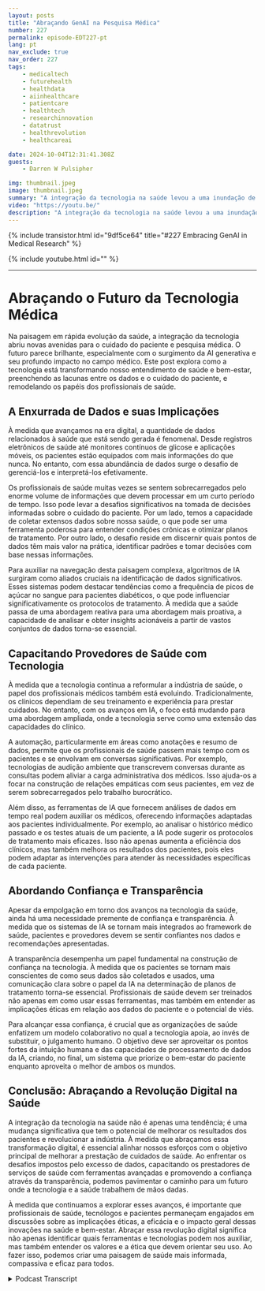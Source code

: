 ```yaml
---
layout: posts
title: "Abraçando GenAI na Pesquisa Médica"
number: 227
permalink: episode-EDT227-pt
lang: pt
nav_exclude: true
nav_order: 227
tags:
    - medicaltech
    - futurehealth
    - healthdata
    - aiinhealthcare
    - patientcare
    - healthtech
    - researchinnovation
    - datatrust
    - healthrevolution
    - healthcareai

date: 2024-10-04T12:31:41.308Z
guests:
    - Darren W Pulsipher

img: thumbnail.jpeg
image: thumbnail.jpeg
summary: "A integração da tecnologia na saúde levou a uma inundação de dados, criando desafios na gestão e interpretação dos mesmos. No entanto, a IA capacita os prestadores de cuidados de saúde ao auxiliar na interpretação de dados, fornecer análises em tempo real e aprimorar o atendimento ao paciente. Também enfatiza a importância da confiança e transparência no uso da tecnologia, o que tranquiliza e assegura o público. Darren e RJ Kedziora exploram o papel da IA na melhoria dos prestadores de cuidados de saúde, liberando produtividade e melhorando o atendimento. Mas a que custo?"
video: "https://youtu.be/"
description: "A integração da tecnologia na saúde levou a uma inundação de dados, criando desafios na gestão e interpretação dos mesmos. No entanto, a IA capacita os prestadores de cuidados de saúde ao auxiliar na interpretação de dados, fornecer análises em tempo real e aprimorar o atendimento ao paciente. Também enfatiza a importância da confiança e transparência no uso da tecnologia, o que tranquiliza e assegura o público. Darren e RJ Kedziora exploram o papel da IA na melhoria dos prestadores de cuidados de saúde, liberando produtividade e melhorando o atendimento. Mas a que custo?"
---
```


<div>
{% include transistor.html id="9df5ce64" title="#227 Embracing GenAI in Medical Research" %}

{% include youtube.html id="" %}
</div>

---

# Abraçando o Futuro da Tecnologia Médica

Na paisagem em rápida evolução da saúde, a integração da tecnologia abriu novas avenidas para o cuidado do paciente e pesquisa médica. O futuro parece brilhante, especialmente com o surgimento da AI generativa e seu profundo impacto no campo médico. Este post explora como a tecnologia está transformando nosso entendimento de saúde e bem-estar, preenchendo as lacunas entre os dados e o cuidado do paciente, e remodelando os papéis dos profissionais de saúde.

## A Enxurrada de Dados e suas Implicações

À medida que avançamos na era digital, a quantidade de dados relacionados à saúde que está sendo gerada é fenomenal. Desde registros eletrônicos de saúde até monitores contínuos de glicose e aplicações móveis, os pacientes estão equipados com mais informações do que nunca. No entanto, com essa abundância de dados surge o desafio de gerenciá-los e interpretá-los efetivamente.

Os profissionais de saúde muitas vezes se sentem sobrecarregados pelo enorme volume de informações que devem processar em um curto período de tempo. Isso pode levar a desafios significativos na tomada de decisões informadas sobre o cuidado do paciente. Por um lado, temos a capacidade de coletar extensos dados sobre nossa saúde, o que pode ser uma ferramenta poderosa para entender condições crônicas e otimizar planos de tratamento. Por outro lado, o desafio reside em discernir quais pontos de dados têm mais valor na prática, identificar padrões e tomar decisões com base nessas informações.

Para auxiliar na navegação desta paisagem complexa, algoritmos de IA surgiram como aliados cruciais na identificação de dados significativos. Esses sistemas podem destacar tendências como a frequência de picos de açúcar no sangue para pacientes diabéticos, o que pode influenciar significativamente os protocolos de tratamento. À medida que a saúde passa de uma abordagem reativa para uma abordagem mais proativa, a capacidade de analisar e obter insights acionáveis a partir de vastos conjuntos de dados torna-se essencial.

## Capacitando Provedores de Saúde com Tecnologia

À medida que a tecnologia continua a reformular a indústria de saúde, o papel dos profissionais médicos também está evoluindo. Tradicionalmente, os clínicos dependiam de seu treinamento e experiência para prestar cuidados. No entanto, com os avanços em IA, o foco está mudando para uma abordagem ampliada, onde a tecnologia serve como uma extensão das capacidades do clínico.

A automação, particularmente em áreas como anotações e resumo de dados, permite que os profissionais de saúde passem mais tempo com os pacientes e se envolvam em conversas significativas. Por exemplo, tecnologias de audição ambiente que transcrevem conversas durante as consultas podem aliviar a carga administrativa dos médicos. Isso ajuda-os a focar na construção de relações empáticas com seus pacientes, em vez de serem sobrecarregados pelo trabalho burocrático.

Além disso, as ferramentas de IA que fornecem análises de dados em tempo real podem auxiliar os médicos, oferecendo informações adaptadas aos pacientes individualmente. Por exemplo, ao analisar o histórico médico passado e os testes atuais de um paciente, a IA pode sugerir os protocolos de tratamento mais eficazes. Isso não apenas aumenta a eficiência dos clínicos, mas também melhora os resultados dos pacientes, pois eles podem adaptar as intervenções para atender às necessidades específicas de cada paciente.

## Abordando Confiança e Transparência

Apesar da empolgação em torno dos avanços na tecnologia da saúde, ainda há uma necessidade premente de confiança e transparência. À medida que os sistemas de IA se tornam mais integrados ao framework de saúde, pacientes e provedores devem se sentir confiantes nos dados e recomendações apresentadas.

A transparência desempenha um papel fundamental na construção de confiança na tecnologia. À medida que os pacientes se tornam mais conscientes de como seus dados são coletados e usados, uma comunicação clara sobre o papel da IA na determinação de planos de tratamento torna-se essencial. Profissionais de saúde devem ser treinados não apenas em como usar essas ferramentas, mas também em entender as implicações éticas em relação aos dados do paciente e o potencial de viés.

Para alcançar essa confiança, é crucial que as organizações de saúde enfatizem um modelo colaborativo no qual a tecnologia apoia, ao invés de substituir, o julgamento humano. O objetivo deve ser aproveitar os pontos fortes da intuição humana e das capacidades de processamento de dados da IA, criando, no final, um sistema que priorize o bem-estar do paciente enquanto aproveita o melhor de ambos os mundos.

## Conclusão: Abraçando a Revolução Digital na Saúde

A integração da tecnologia na saúde não é apenas uma tendência; é uma mudança significativa que tem o potencial de melhorar os resultados dos pacientes e revolucionar a indústria. À medida que abraçamos essa transformação digital, é essencial alinhar nossos esforços com o objetivo principal de melhorar a prestação de cuidados de saúde. Ao enfrentar os desafios impostos pelo excesso de dados, capacitando os prestadores de serviços de saúde com ferramentas avançadas e promovendo a confiança através da transparência, podemos pavimentar o caminho para um futuro onde a tecnologia e a saúde trabalhem de mãos dadas.

À medida que continuamos a explorar esses avanços, é importante que profissionais de saúde, tecnólogos e pacientes permaneçam engajados em discussões sobre as implicações éticas, a eficácia e o impacto geral dessas inovações na saúde e bem-estar. Abraçar essa revolução digital significa não apenas identificar quais ferramentas e tecnologias podem nos auxiliar, mas também entender os valores e a ética que devem orientar seu uso. Ao fazer isso, podemos criar uma paisagem de saúde mais informada, compassiva e eficaz para todos.



<details>
<summary> Podcast Transcript </summary>

<p></p>

</details>
